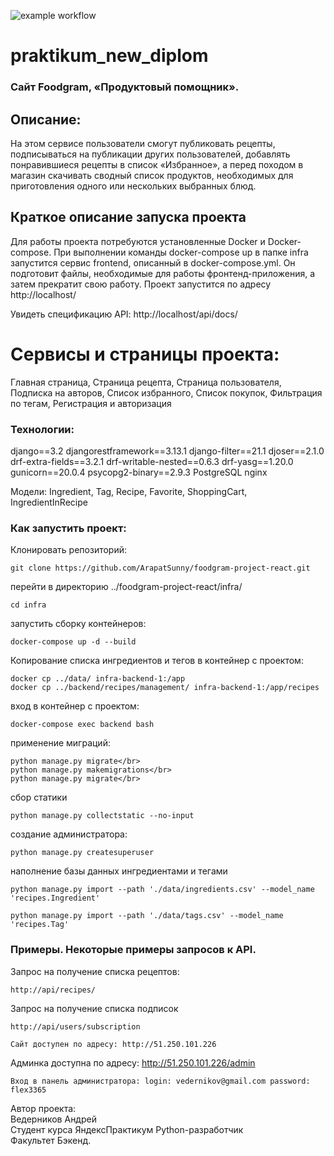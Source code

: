 ![example workflow](https://github.com/ArapatSunny/foodgram-project-react/actions/workflows/main.yml/badge.svg)

# praktikum_new_diplom

### Сайт Foodgram, «Продуктовый помощник».
## Описание:
На этом сервисе пользователи смогут публиковать рецепты, подписываться на публикации других пользователей, добавлять понравившиеся рецепты в список «Избранное», а перед походом в магазин скачивать сводный список продуктов, необходимых для приготовления одного или нескольких выбранных блюд.

## Краткое описание запуска проекта
Для работы проекта потребуются установленные Docker и Docker-compose.
При выполнении команды docker-compose up в папке infra запустится сервис frontend, описанный в docker-compose.yml. Он подготовит файлы, необходимые для работы фронтенд-приложения, а затем прекратит свою работу.
Проект запустится по адресу http://localhost/

Увидеть спецификацию API: http://localhost/api/docs/

# Сервисы и страницы проекта:
Главная страница, Страница рецепта, Страница пользователя, Подписка на авторов, Список избранного, Список покупок, Фильтрация по тегам, Регистрация и авторизация

### Технологии:
django==3.2
djangorestframework==3.13.1
django-filter==21.1
djoser==2.1.0
drf-extra-fields==3.2.1
drf-writable-nested==0.6.3
drf-yasg==1.20.0
gunicorn==20.0.4
psycopg2-binary==2.9.3
PostgreSQL
nginx

Модели: Ingredient, Tag, Recipe, Favorite, ShoppingCart, IngredientInRecipe


### Как запустить проект:
Клонировать репозиторий:

```
git clone https://github.com/ArapatSunny/foodgram-project-react.git
```
перейти в директорию ../foodgram-project-react/infra/
```
cd infra
```
запустить сборку контейнеров:
```
docker-compose up -d --build
```
Копирование списка ингредиентов и тегов в контейнер с проектом:
```
docker cp ../data/ infra-backend-1:/app
docker cp ../backend/recipes/management/ infra-backend-1:/app/recipes
```
вход в контейнер с проектом:
```
docker-compose exec backend bash
```
применение миграций:
```
python manage.py migrate</br>
python manage.py makemigrations</br>
python manage.py migrate</br>

```
сбор статики
```
python manage.py collectstatic --no-input
```
создание администратора:
```
python manage.py createsuperuser
```
наполнение базы данных ингредиентами и тегами
```
python manage.py import --path './data/ingredients.csv' --model_name 'recipes.Ingredient'
```
```
python manage.py import --path './data/tags.csv' --model_name 'recipes.Tag'
```


### Примеры. Некоторые примеры запросов к API.

Запрос на получение списка рецептов:
```
http://api/recipes/
```
Запрос на получение списка подписок
```
http://api/users/subscription
```
```
Сайт доступен по адресу: http://51.250.101.226
```
Админка доступна по адресу: http://51.250.101.226/admin
```
Вход в панель администратора: login: vedernikov@gmail.com password: flex3365
```
Автор проекта:<br/>
Ведерников Андрей<br/>
Студент курса ЯндексПрактикум Python-разработчик<br/>
Факультет Бэкенд.<br/>
